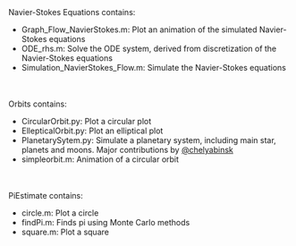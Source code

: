 

<br/><br/>


<br/><br/>

<br/><br/>


<br/><br/>


<br/><br/>


<br/><br/>


<br/><br/>


<br/><br/>


<br/><br/>
Navier-Stokes Equations contains:
- Graph_Flow_NavierStokes.m: Plot an animation of the simulated Navier-Stokes equations
- ODE_rhs.m: Solve the ODE system, derived from discretization of the Navier-Stokes equations
- Simulation_NavierStokes_Flow.m: Simulate the Navier-Stokes equations

<br/><br/>
Orbits contains:
- CircularOrbit.py: Plot a circular plot
- EllepticalOrbit.py: Plot an elliptical plot
- PlanetarySytem.py: Simulate a planetary system, including main star, planets and moons. Major contributions by [@chelyabinsk](https://github.com/chelyabinsk)
- simpleorbit.m: Animation of a circular orbit 

<br/><br/>
PiEstimate contains:
- circle.m: Plot a circle 
- findPi.m: Finds pi using Monte Carlo methods 
- square.m: Plot a square
